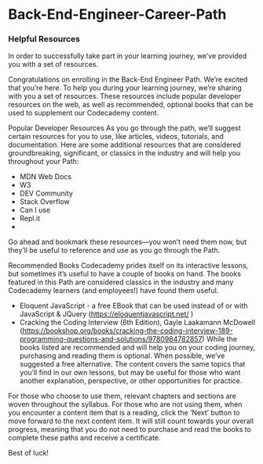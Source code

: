 # Back-End-Engineer-Career-Path

<h3> Helpful Resources </h3>
In order to successfully take part in your learning journey, we’ve provided you with a set of resources.

Congratulations on enrolling in the Back-End Engineer Path. We’re excited that you’re here. To help you during your learning journey, we’re sharing with you a set of resources. These resources include popular developer resources on the web, as well as recommended, optional books that can be used to supplement our Codecademy content.

Popular Developer Resources
As you go through the path, we’ll suggest certain resources for you to use, like articles, videos, tutorials, and documentation. Here are some additional resources that are considered groundbreaking, significant, or classics in the industry and will help you throughout your Path:

* MDN Web Docs
* W3
* DEV Community
* Stack Overflow
* Can I use
* Repl.it
* 
Go ahead and bookmark these resources—you won’t need them now, but they’ll be useful to reference and use as you go through the Path.

Recommended Books
Codecademy prides itself on its interactive lessons, but sometimes it’s useful to have a couple of books on hand. The books featured in this Path are considered classics in the industry and many Codecademy learners (and employees!) have found them useful.

* Eloquent JavaScript - a free EBook that can be used instead of or with JavaScript & JQuery (https://eloquentjavascript.net/ )
* Cracking the Coding Interview (6th Edition), Gayle Laakamann McDowell (https://bookshop.org/books/cracking-the-coding-interview-189-programming-questions-and-solutions/9780984782857)
While the books listed are recommended and will help you on your coding journey, purchasing and reading them is optional. When possible, we’ve suggested a free alternative. The content covers the same topics that you’ll find in our own lessons, but may be useful for those who want another explanation, perspective, or other opportunities for practice.

For those who choose to use them, relevant chapters and sections are woven throughout the syllabus. For those who are not using them, when you encounter a content item that is a reading, click the ‘Next’ button to move forward to the next content item. It will still count towards your overall progress, meaning that you do not need to purchase and read the books to complete these paths and receive a certificate.

Best of luck!
